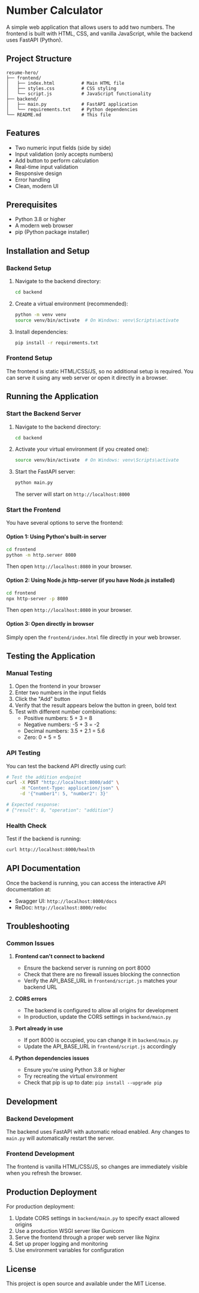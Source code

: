 # Number Calculator

A simple web application that allows users to add two numbers. The frontend is built with HTML, CSS, and vanilla JavaScript, while the backend uses FastAPI (Python).

## Project Structure

```
resume-hero/
├── frontend/
│   ├── index.html          # Main HTML file
│   ├── styles.css          # CSS styling
│   └── script.js           # JavaScript functionality
├── backend/
│   ├── main.py             # FastAPI application
│   └── requirements.txt    # Python dependencies
└── README.md               # This file
```

## Features

- Two numeric input fields (side by side)
- Input validation (only accepts numbers)
- Add button to perform calculation
- Real-time input validation
- Responsive design
- Error handling
- Clean, modern UI

## Prerequisites

- Python 3.8 or higher
- A modern web browser
- pip (Python package installer)

## Installation and Setup

### Backend Setup

1. Navigate to the backend directory:
   ```bash
   cd backend
   ```

2. Create a virtual environment (recommended):
   ```bash
   python -m venv venv
   source venv/bin/activate  # On Windows: venv\Scripts\activate
   ```

3. Install dependencies:
   ```bash
   pip install -r requirements.txt
   ```

### Frontend Setup

The frontend is static HTML/CSS/JS, so no additional setup is required. You can serve it using any web server or open it directly in a browser.

## Running the Application

### Start the Backend Server

1. Navigate to the backend directory:
   ```bash
   cd backend
   ```

2. Activate your virtual environment (if you created one):
   ```bash
   source venv/bin/activate  # On Windows: venv\Scripts\activate
   ```

3. Start the FastAPI server:
   ```bash
   python main.py
   ```

   The server will start on `http://localhost:8000`

### Start the Frontend

You have several options to serve the frontend:

#### Option 1: Using Python's built-in server
```bash
cd frontend
python -m http.server 8080
```
Then open `http://localhost:8080` in your browser.

#### Option 2: Using Node.js http-server (if you have Node.js installed)
```bash
cd frontend
npx http-server -p 8080
```
Then open `http://localhost:8080` in your browser.

#### Option 3: Open directly in browser
Simply open the `frontend/index.html` file directly in your web browser.

## Testing the Application

### Manual Testing

1. Open the frontend in your browser
2. Enter two numbers in the input fields
3. Click the "Add" button
4. Verify that the result appears below the button in green, bold text
5. Test with different number combinations:
   - Positive numbers: 5 + 3 = 8
   - Negative numbers: -5 + 3 = -2
   - Decimal numbers: 3.5 + 2.1 = 5.6
   - Zero: 0 + 5 = 5

### API Testing

You can test the backend API directly using curl:

```bash
# Test the addition endpoint
curl -X POST "http://localhost:8000/add" \
     -H "Content-Type: application/json" \
     -d '{"number1": 5, "number2": 3}'

# Expected response:
# {"result": 8, "operation": "addition"}
```

### Health Check

Test if the backend is running:

```bash
curl http://localhost:8000/health
```

## API Documentation

Once the backend is running, you can access the interactive API documentation at:
- Swagger UI: `http://localhost:8000/docs`
- ReDoc: `http://localhost:8000/redoc`

## Troubleshooting

### Common Issues

1. **Frontend can't connect to backend**
   - Ensure the backend server is running on port 8000
   - Check that there are no firewall issues blocking the connection
   - Verify the API_BASE_URL in `frontend/script.js` matches your backend URL

2. **CORS errors**
   - The backend is configured to allow all origins for development
   - In production, update the CORS settings in `backend/main.py`

3. **Port already in use**
   - If port 8000 is occupied, you can change it in `backend/main.py`
   - Update the API_BASE_URL in `frontend/script.js` accordingly

4. **Python dependencies issues**
   - Ensure you're using Python 3.8 or higher
   - Try recreating the virtual environment
   - Check that pip is up to date: `pip install --upgrade pip`

## Development

### Backend Development

The backend uses FastAPI with automatic reload enabled. Any changes to `main.py` will automatically restart the server.

### Frontend Development

The frontend is vanilla HTML/CSS/JS, so changes are immediately visible when you refresh the browser.

## Production Deployment

For production deployment:

1. Update CORS settings in `backend/main.py` to specify exact allowed origins
2. Use a production WSGI server like Gunicorn
3. Serve the frontend through a proper web server like Nginx
4. Set up proper logging and monitoring
5. Use environment variables for configuration

## License

This project is open source and available under the MIT License.